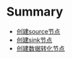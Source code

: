 # Summary

* [创建source节点](stream_source/README.md)
* [创建sink节点](stream_sink/README.md)
* [创建数据转化节点](stream_transform/README.md)


